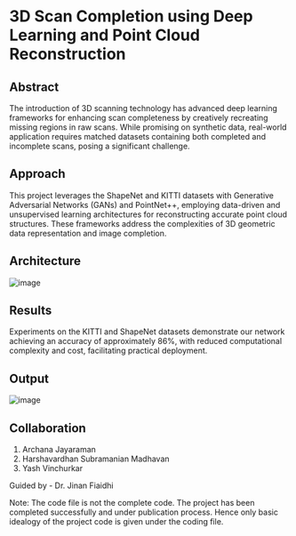 # 3D Scan Completion using Deep Learning and Point Cloud Reconstruction

## Abstract

The introduction of 3D scanning technology has advanced deep learning frameworks for enhancing scan completeness by creatively recreating missing regions in raw scans. While promising on synthetic data, real-world application requires matched datasets containing both completed and incomplete scans, posing a significant challenge.

## Approach

This project leverages the ShapeNet and KITTI datasets with Generative Adversarial Networks (GANs) and PointNet++, employing data-driven and unsupervised learning architectures for reconstructing accurate point cloud structures. These frameworks address the complexities of 3D geometric data representation and image completion.

## Architecture

![image](https://github.com/user-attachments/assets/108b7dd3-e13c-4fde-b7f8-4d0d86aee429)

## Results

Experiments on the KITTI and ShapeNet datasets demonstrate our network achieving an accuracy of approximately 86%, with reduced computational complexity and cost, facilitating practical deployment.

## Output

![image](https://github.com/user-attachments/assets/c101a51e-7cf1-4534-a80c-0db085d791e8)

## Collaboration

1. Archana Jayaraman  
3. Harshavardhan Subramanian Madhavan  
4. Yash Vinchurkar  

Guided by - Dr. Jinan Fiaidhi 

Note: The code file is not the complete code. The project has been completed successfully and under publication process. Hence only basic idealogy of the project code is given under the coding file. 
